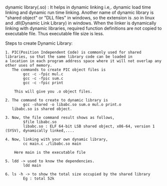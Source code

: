 dynamic library(.so) : It helps in dynamic linking i.e,. dynamic load time linking and dynamic run time linking.
		       Another name of dynamic library is "shared object" or "DLL files" in windows, so the 
		       extension is .so in linux and .dll(Dynamic Link Library) in windows.
		       When the linker is dynamically linking with dynamic libraries, required function definitions			       are not copied to executable file. Thus executable file size is less.

Steps to create Dynamic Library:
```
1. PIC(Position Independent Code) is commonly used for shared libraries, so that the same library code can be loaded in
a location in each program address space where it will not overlap any other uses of memory.
   The commands to create PIC object files is
		gcc -c -fpic mul.c
		gcc -c -fpic sum.c
		gcc -c -fpic print

	This will give you .o object files.

2. The command to create to dynamic library is
		gcc -shared -o libabc.so sum.o mul.o print.o
   libabc.so is shared object.

3. Now, the file command result shows as follows,
		$file libabc.so
		libabc.so : ELF 64-bit LSB shared object, x86-64, version 1 (SYSV), dynamically linked,....

4. Now, linking with your own dynamic library,
		cc main.c ./libabc.so main

	Here main is the executable file

5. ldd -> used to know the dependencies.
		ldd main

6. ls -h -> to show the total size occupied by the shared library
		Eg : total 52k
```
